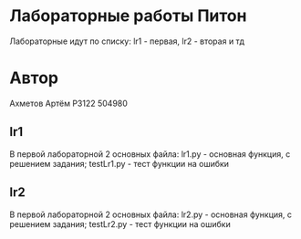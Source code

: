 # Лабораторные работы Питон
Лабораторные идут по списку:
lr1 - первая, lr2 - вторая и тд
# Автор
Ахметов Артём P3122 504980
## lr1
В первой лабораторной 2 основных файла: lr1.py - основная функция, с решением задания; testLr1.py - тест функции на ошибки
## lr2
В первой лабораторной 2 основных файла: lr2.py - основная функция, с решением задания; testLr2.py - тест функции на ошибки
